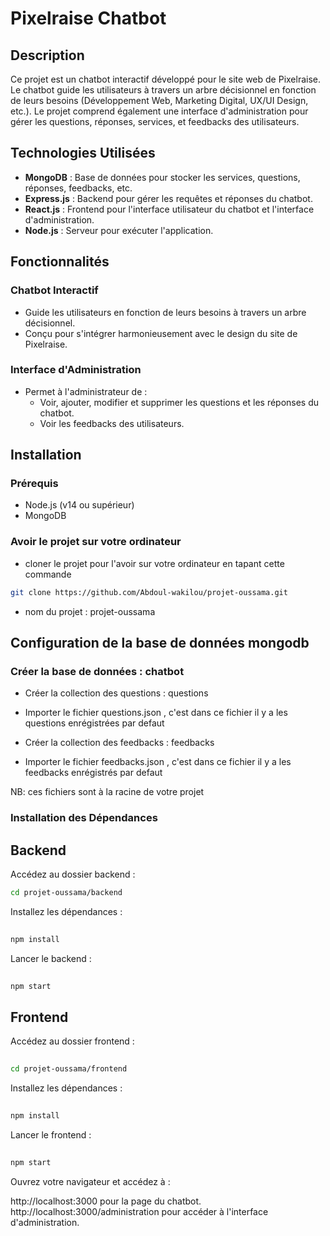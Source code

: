 # Pixelraise Chatbot

## Description

Ce projet est un chatbot interactif développé pour le site web de Pixelraise. Le chatbot guide les utilisateurs à travers un arbre décisionnel en fonction de leurs besoins (Développement Web, Marketing Digital, UX/UI Design, etc.). Le projet comprend également une interface d'administration pour gérer les questions, réponses, services, et feedbacks des utilisateurs.

## Technologies Utilisées

- **MongoDB** : Base de données pour stocker les services, questions, réponses, feedbacks, etc.
- **Express.js** : Backend pour gérer les requêtes et réponses du chatbot.
- **React.js** : Frontend pour l'interface utilisateur du chatbot et l'interface d'administration.
- **Node.js** : Serveur pour exécuter l'application.

## Fonctionnalités

### Chatbot Interactif

- Guide les utilisateurs en fonction de leurs besoins à travers un arbre décisionnel.
- Conçu pour s'intégrer harmonieusement avec le design du site de Pixelraise.

### Interface d'Administration

- Permet à l'administrateur de :
  - Voir, ajouter, modifier et supprimer les questions et les réponses du chatbot.
  - Voir les feedbacks des utilisateurs.


## Installation

### Prérequis

- Node.js (v14 ou supérieur)
- MongoDB

### Avoir le projet sur votre ordinateur

- cloner le projet pour l'avoir sur votre ordinateur en tapant cette commande

```bash
git clone https://github.com/Abdoul-wakilou/projet-oussama.git

```
- nom du projet : projet-oussama

## Configuration de la base de données mongodb

### Créer la base de données : chatbot

- Créer la collection des questions : questions
- Importer le fichier questions.json , c'est dans ce fichier il y a les questions enrégistrées par defaut

- Créer la collection des feedbacks : feedbacks
- Importer le fichier feedbacks.json , c'est dans ce fichier il y a les feedbacks enrégistrés par defaut

NB: ces fichiers sont à la racine de votre projet


### Installation des Dépendances

## Backend
Accédez au dossier backend :
```bash
cd projet-oussama/backend

```
Installez les dépendances :

```bash
 
npm install
```

Lancer le backend :
```bash
 
npm start
```

## Frontend
Accédez au dossier frontend :
```bash
 
cd projet-oussama/frontend
```
Installez les dépendances :
```bash
 
npm install
```
Lancer le frontend :
```bash
 
npm start
```

Ouvrez votre navigateur et accédez à :

http://localhost:3000 pour la page du chatbot.
http://localhost:3000/administration pour accéder à l'interface d'administration.

